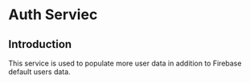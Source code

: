 # Auth Serviec
## Introduction
This service is used to populate more user data in addition to Firebase default users data.
